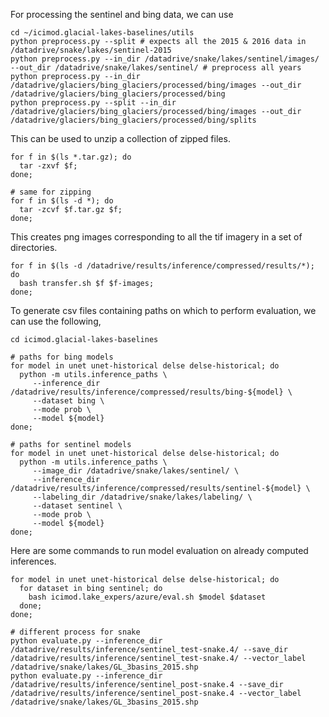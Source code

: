 
For processing the sentinel and bing data, we can use

```
cd ~/icimod.glacial-lakes-baselines/utils
python preprocess.py --split # expects all the 2015 & 2016 data in /datadrive/snake/lakes/sentinel-2015
python preprocess.py --in_dir /datadrive/snake/lakes/sentinel/images/ --out_dir /datadrive/snake/lakes/sentinel/ # preprocess all years
python preprocess.py --in_dir /datadrive/glaciers/bing_glaciers/processed/bing/images --out_dir /datadrive/glaciers/bing_glaciers/processed/bing
python preprocess.py --split --in_dir /datadrive/glaciers/bing_glaciers/processed/bing/images --out_dir /datadrive/glaciers/bing_glaciers/processed/bing/splits
```

This can be used to unzip a collection of zipped files.
```
for f in $(ls *.tar.gz); do
  tar -zxvf $f;
done;

# same for zipping
for f in $(ls -d *); do
  tar -zcvf $f.tar.gz $f;
done;
```

This creates png images corresponding to all the tif imagery in a set of
directories.
```
for f in $(ls -d /datadrive/results/inference/compressed/results/*); do
  bash transfer.sh $f $f-images;
done;
```

To generate csv files containing paths on which to perform evaluation, we can
use the following,

```
cd icimod.glacial-lakes-baselines

# paths for bing models
for model in unet unet-historical delse delse-historical; do
  python -m utils.inference_paths \
     --inference_dir /datadrive/results/inference/compressed/results/bing-${model} \
     --dataset bing \
     --mode prob \
     --model ${model}
done;

# paths for sentinel models
for model in unet unet-historical delse delse-historical; do
  python -m utils.inference_paths \
     --image_dir /datadrive/snake/lakes/sentinel/ \
     --inference_dir /datadrive/results/inference/compressed/results/sentinel-${model} \
     --labeling_dir /datadrive/snake/lakes/labeling/ \
     --dataset sentinel \
     --mode prob \
     --model ${model}
done;
```

Here are some commands to run model evaluation on already computed inferences.
```
for model in unet unet-historical delse delse-historical; do
  for dataset in bing sentinel; do
    bash icimod.lake_expers/azure/eval.sh $model $dataset
  done;
done;

# different process for snake
python evaluate.py --inference_dir /datadrive/results/inference/sentinel_test-snake.4/ --save_dir /datadrive/results/inference/sentinel_test-snake.4/ --vector_label /datadrive/snake/lakes/GL_3basins_2015.shp
python evaluate.py --inference_dir /datadrive/results/inference/sentinel_post-snake.4 --save_dir /datadrive/results/inference/sentinel_post-snake.4 --vector_label /datadrive/snake/lakes/GL_3basins_2015.shp
```
